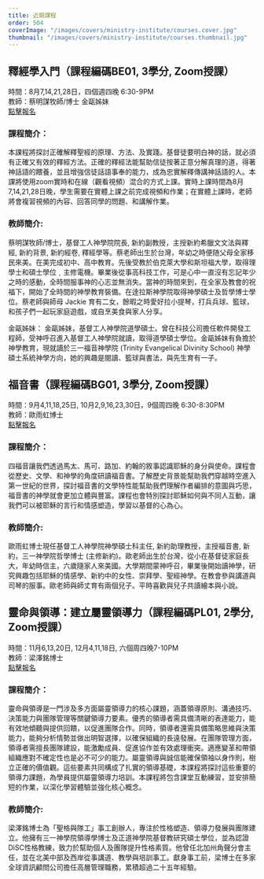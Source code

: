 ```yaml
---
title: 近期課程
order: 504
coverImage: "/images/covers/ministry-institute/courses.cover.jpg"
thumbnail: "/images/covers/ministry-institute/courses.thumbnail.jpg"
---
```

## 釋經學入門（課程編碼BE01, 3學分, Zoom授課）
時間：8月7,14,21,28日，四個週四晚 6:30-9PM\
教師：蔡明謀牧師/博士 金甌姊妹\
[點擊報名](https://form.jotform.com/251335013808147)

### 課程簡介：
本課程將探討正確解釋聖經的原理、方法、及實踐。基督徒要明白神的話，就必須有正確又有效的釋經方法。正確的釋經法能幫助信徒按著正意分解真理的道，得著神話語的餵養，並且增強信徒話語事奉的能力，成為忠實解釋傳講神話語的人。本課將使用zoom實時和在線（觀看視頻）混合的方式上課。實時上課時間為8月7,14,21,28日晚，學生需要在實體上課之前完成視頻和作業；在實體上課時，老師將會複習視頻的內容、回答同學的問題、和講解作業。
### 教師簡介:
蔡明謀牧師/博士，基督工人神學院院長, 新約副教授，主授新約希臘文文法與釋經, 新約背景, 新約經卷, 釋經學等。蔡老師出生於台灣，年幼之時便随父母全家移民來美。在美完成初中、高中教育。先後受教於伯克萊大學和斯坦福大學，取得理學士和碩士學位﹐主修電機。畢業後從事高科技工作，可是心中一直沒有忘記年少之時的感動，全時間服事神的心志並無消失。當神的時間來到，在全家及教會的祝福下，開始了全時間的神學教育裝備。在逹拉斯神學院取得神學碩士及哲學博士學位。蔡老師與師母 Jackie 育有二女，餘暇之時愛好拉小提琴，打兵兵球、籃球，和孩子們一起玩家庭遊戲，或自烹美食與家人分享。

金甌姊妹： 金甌姊妹，基督工人神學院道學碩士。曾在科技公司擔任軟件開發工程師，受神呼召進入基督工人神學院就讀，取得道學碩士學位。金甌姊妹有負擔於神學教育，現就讀於三一福音神學院 (Trinity Evangelical Divinity School) 神學碩士系統神學方向，她的興趣是閱讀、籃球與書法，與先生育有一子。

## 福音書（課程編碼BG01, 3學分, Zoom授課）
時間：9月4,11,18,25日, 10月2,9,16,23,30日，9個周四晚 6:30-8:30PM\
教師：歐雨虹博士\
[點擊報名](https://form.jotform.com/251335307897161)

### 課程簡介：
四福音讓我們透過馬太、馬可、路加、約翰的敘事認識耶穌的身分與使命。課程會從歷史、文學、和神學的角度研讀福音書。了解歷史背景能幫助我們穿越時空進入第一世紀的世界，探討福音書的文學特性能幫助我們理解作者編排的意圖與巧思，福音書的神學就會更加立體與豐富。課程也會特別探討耶穌如何與不同人互動，讓我們可以被耶穌的言行和情感塑造，學習以基督的心為心。 
### 教師簡介:
歐雨虹博士現任基督工人神學院神學碩士科主任, 新約助理教授，主授福音書, 新約，三一神學院哲學博士 (主修新約)。歐老師出生於台灣，從小在基督徒家庭長大，年幼時信主，六歲隨家人來美國。大學期間蒙神呼召，畢業後開始讀神學，研究興趣包括耶穌的情感學、新約中的女性、崇拜學、聖經神學。在教會參與講道與司琴的服事。歐老師與師丈育有兩個兒子。平時喜歡與兒子共讀繪本與小說。
</br>

## 靈命與領導：建立屬靈領導力（課程編碼PL01, 2學分, Zoom授課）
時間：11月6,13,20日, 12月4,11,18日, 六個周四晚7-10PM\
教師：梁澤銘博士\
[點擊報名](https://form.jotform.com/251396320429154)

### 課程簡介：
靈命與領導是一門涉及多方面屬靈領導力的核心課題，涵蓋領導原則、溝通技巧、決策能力與團隊管理等關鍵領導力要素。優秀的領導者需具備清晰的表達能力，能有效地傾聽與提供回饋，以促進團隊合作。同時，領導者還需具備策略思維與決策能力，能夠分析情勢並做出明智選擇，以確保組織的長遠發展。在團隊管理方面，領導者需擅長團隊建設，能激勵成員、促進協作並有效處理衝突。適應變革和帶領組織應對不確定性也是必不可少的能力。屬靈領導與誠信能確保領袖以身作則，樹立正確的價值觀。這些要素共同構成了扎實的領導基礎，本課程將探討這些重要的領導力課題，為學員提供屬靈領導力培訓。本課程將包含課堂互動練習，並安排簡短的作業，以深化學習體驗並強化核心概念。
### 教師簡介:
梁澤銘博士為「聖格與隊工」事工創辦人，專注於性格塑造、領導力發展與團隊建立。他擁有三一神學院領導學博士及正道神學院基督教研究碩士學位，並為認證DiSC性格教練，致力於幫助個人及團隊提升性格素質。他曾任北加州角聲分會主任，並在北美中部及西岸從事講道、教學與培訓事工。獻身事工前，梁博士在多家全球資訊顧問公司擔任高層管理職務，累積超過二十五年經驗。 
</br>